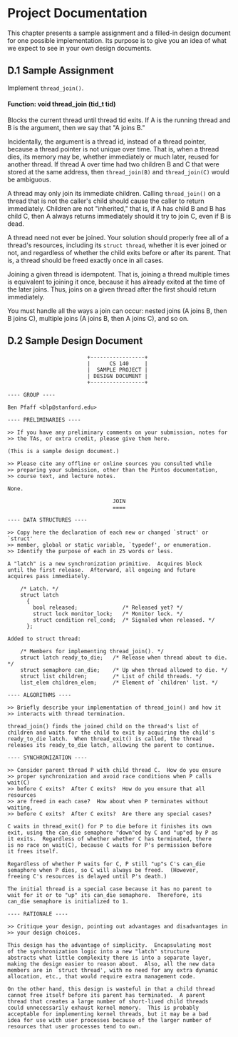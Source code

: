 # Project Documentation

This chapter presents a sample assignment and a filled-in design document for one possible implementation. Its purpose is to give you an idea of what we expect to see in your own design documents.

## D.1 Sample Assignment

Implement `thread_join()`.

#### Function: void **thread\_join** (tid\_t tid)

Blocks the current thread until thread tid exits. If A is the running thread and B is the argument, then we say that "A joins B."

Incidentally, the argument is a thread id, instead of a thread pointer, because a thread pointer is not unique over time. That is, when a thread dies, its memory may be, whether immediately or much later, reused for another thread. If thread A over time had two children B and C that were stored at the same address, then `thread_join(B)` and `thread_join(C)` would be ambiguous.

A thread may only join its immediate children. Calling `thread_join()` on a thread that is not the caller's child should cause the caller to return immediately. Children are not "inherited," that is, if A has child B and B has child C, then A always returns immediately should it try to join C, even if B is dead.

A thread need not ever be joined. Your solution should properly free all of a thread's resources, including its `struct thread`, whether it is ever joined or not, and regardless of whether the child exits before or after its parent. That is, a thread should be freed exactly once in all cases.

Joining a given thread is idempotent. That is, joining a thread multiple times is equivalent to joining it once, because it has already exited at the time of the later joins. Thus, joins on a given thread after the first should return immediately.

You must handle all the ways a join can occur: nested joins (A joins B, then B joins C), multiple joins (A joins B, then A joins C), and so on.

## D.2 Sample Design Document

```
                         +-----------------+
                         |      CS 140     |
                         |  SAMPLE PROJECT |
                         | DESIGN DOCUMENT |
                         +-----------------+

---- GROUP ----

Ben Pfaff <blp@stanford.edu>

---- PRELIMINARIES ----

>> If you have any preliminary comments on your submission, notes for
>> the TAs, or extra credit, please give them here.

(This is a sample design document.)

>> Please cite any offline or online sources you consulted while
>> preparing your submission, other than the Pintos documentation,
>> course text, and lecture notes.

None.

                                 JOIN
                                 ====

---- DATA STRUCTURES ----

>> Copy here the declaration of each new or changed `struct' or `struct'
>> member, global or static variable, `typedef', or enumeration.
>> Identify the purpose of each in 25 words or less.

A "latch" is a new synchronization primitive.  Acquires block
until the first release.  Afterward, all ongoing and future
acquires pass immediately.

    /* Latch. */
    struct latch 
      {
        bool released;              /* Released yet? */
        struct lock monitor_lock;   /* Monitor lock. */
        struct condition rel_cond;  /* Signaled when released. */
      };

Added to struct thread:

    /* Members for implementing thread_join(). */
    struct latch ready_to_die;   /* Release when thread about to die. */
    struct semaphore can_die;    /* Up when thread allowed to die. */
    struct list children;        /* List of child threads. */
    list_elem children_elem;     /* Element of `children' list. */

---- ALGORITHMS ----

>> Briefly describe your implementation of thread_join() and how it
>> interacts with thread termination.

thread_join() finds the joined child on the thread's list of
children and waits for the child to exit by acquiring the child's
ready_to_die latch.  When thread_exit() is called, the thread
releases its ready_to_die latch, allowing the parent to continue.

---- SYNCHRONIZATION ----

>> Consider parent thread P with child thread C.  How do you ensure
>> proper synchronization and avoid race conditions when P calls wait(C)
>> before C exits?  After C exits?  How do you ensure that all resources
>> are freed in each case?  How about when P terminates without waiting,
>> before C exits?  After C exits?  Are there any special cases?

C waits in thread_exit() for P to die before it finishes its own
exit, using the can_die semaphore "down"ed by C and "up"ed by P as
it exits.  Regardless of whether whether C has terminated, there
is no race on wait(C), because C waits for P's permission before
it frees itself.

Regardless of whether P waits for C, P still "up"s C's can_die
semaphore when P dies, so C will always be freed.  (However,
freeing C's resources is delayed until P's death.)

The initial thread is a special case because it has no parent to
wait for it or to "up" its can_die semaphore.  Therefore, its
can_die semaphore is initialized to 1.

---- RATIONALE ----

>> Critique your design, pointing out advantages and disadvantages in
>> your design choices.

This design has the advantage of simplicity.  Encapsulating most
of the synchronization logic into a new "latch" structure
abstracts what little complexity there is into a separate layer,
making the design easier to reason about.  Also, all the new data
members are in `struct thread', with no need for any extra dynamic
allocation, etc., that would require extra management code.

On the other hand, this design is wasteful in that a child thread
cannot free itself before its parent has terminated.  A parent
thread that creates a large number of short-lived child threads
could unnecessarily exhaust kernel memory.  This is probably
acceptable for implementing kernel threads, but it may be a bad
idea for use with user processes because of the larger number of
resources that user processes tend to own.
```
